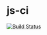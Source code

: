 # js-ci

[![Build Status](https://travis-ci.org/disist/js-ci.svg?branch=master)](https://travis-ci.org/disist/js-ci)
